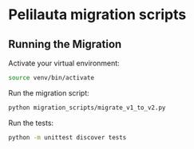 # Pelilauta migration scripts

## Running the Migration

Activate your virtual environment:
```zsh
source venv/bin/activate
```

Run the migration script:
```zsh
python migration_scripts/migrate_v1_to_v2.py
```

Run the tests:
```zsh
python -m unittest discover tests
```